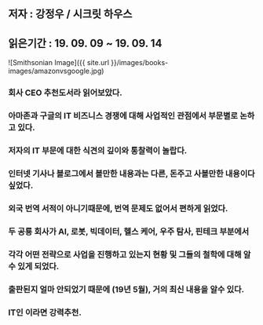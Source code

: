 ## 저자 : 강정우 / 시크릿 하우스

## 읽은기간 : 19. 09. 09 ~ 19. 09. 14

![Smithsonian Image]({{ site.url }}/images/books-images/amazonvsgoogle.jpg)

### 회사 CEO 추천도서라 읽어보았다.

### 아마존과 구글의 IT 비즈니스 경쟁에 대해 사업적인 관점에서 부문별로 논하고 있다.

### 저자의 IT 부문에 대한 식견의 깊이와 통찰력이 놀랍다.

### 인터넷 기사나 블로그에서 볼만한 내용과는 다른, 돈주고 사볼만한 내용이다 싶었다.

### 외국 번역 서적이 아니기때문에, 번역 문제도 없어서 편하게 읽었다.

### 두 공룡 회사가 AI, 로봇, 빅데이터, 헬스 케어, 우주 탐사, 핀테크 부분에서

### 각각 어떤 전략으로 사업을 진행하고 있는지 현황 및 그들의 철학에 대해 알수 있게 되었다.

### 출판된지 얼마 안되었기 때문에 (19년 5월), 거의 최신 내용을 알수 있다.

### IT인 이라면 강력추천.
